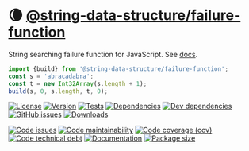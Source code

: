 :waning_crescent_moon: [@string-data-structure/failure-function](https://string-data-structure.github.io/failure-function)
==

String searching failure function for JavaScript.
See [docs](https://string-data-structure.github.io/failure-function/index.html).

```js
import {build} from '@string-data-structure/failure-function';
const s = 'abracadabra';
const t = new Int32Array(s.length + 1);
build(s, 0, s.length, t, 0);
```

[![License](https://img.shields.io/github/license/string-data-structure/failure-function.svg)](https://raw.githubusercontent.com/string-data-structure/failure-function/main/LICENSE)
[![Version](https://img.shields.io/npm/v/@string-data-structure/failure-function.svg)](https://www.npmjs.org/package/@string-data-structure/failure-function)
[![Tests](https://img.shields.io/github/workflow/status/string-data-structure/failure-function/ci:test?event=push&label=tests)](https://github.com/string-data-structure/failure-function/actions/workflows/ci:test.yml?query=branch:main)
[![Dependencies](https://img.shields.io/david/string-data-structure/failure-function.svg)](https://david-dm.org/string-data-structure/failure-function)
[![Dev dependencies](https://img.shields.io/david/dev/string-data-structure/failure-function.svg)](https://david-dm.org/string-data-structure/failure-function?type=dev)
[![GitHub issues](https://img.shields.io/github/issues/string-data-structure/failure-function.svg)](https://github.com/string-data-structure/failure-function/issues)
[![Downloads](https://img.shields.io/npm/dm/@string-data-structure/failure-function.svg)](https://www.npmjs.org/package/@string-data-structure/failure-function)

[![Code issues](https://img.shields.io/codeclimate/issues/string-data-structure/failure-function.svg)](https://codeclimate.com/github/string-data-structure/failure-function/issues)
[![Code maintainability](https://img.shields.io/codeclimate/maintainability/string-data-structure/failure-function.svg)](https://codeclimate.com/github/string-data-structure/failure-function/trends/churn)
[![Code coverage (cov)](https://img.shields.io/codecov/c/gh/string-data-structure/failure-function/main.svg)](https://codecov.io/gh/string-data-structure/failure-function)
[![Code technical debt](https://img.shields.io/codeclimate/tech-debt/string-data-structure/failure-function.svg)](https://codeclimate.com/github/string-data-structure/failure-function/trends/technical_debt)
[![Documentation](https://string-data-structure.github.io/failure-function/badge.svg)](https://string-data-structure.github.io/failure-function/source.html)
[![Package size](https://img.shields.io/bundlephobia/minzip/@string-data-structure/failure-function)](https://bundlephobia.com/result?p=@string-data-structure/failure-function)

